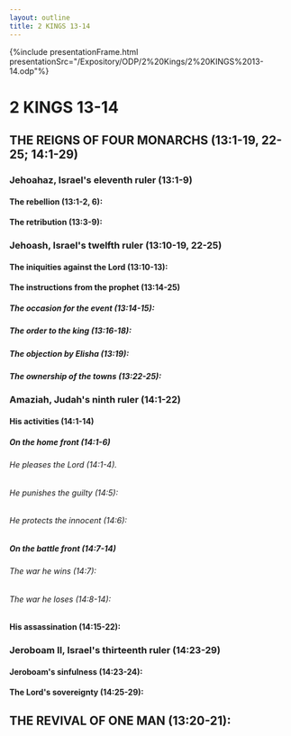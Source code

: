 ```yaml
---
layout: outline
title: 2 KINGS 13-14
---
```

{%include presentationFrame.html presentationSrc="/Expository/ODP/2%20Kings/2%20KINGS%2013-14.odp"%}

# 2 KINGS 13-14 
## THE REIGNS OF FOUR MONARCHS (13:1-19, 22-25; 14:1-29) 
###  Jehoahaz, Israel\'s eleventh ruler (13:1-9) 
####  The rebellion (13:1-2, 6): 
####  The retribution (13:3-9): 
###  Jehoash, Israel\'s twelfth ruler (13:10-19, 22-25) 
####  The iniquities against the Lord (13:10-13): 
####  The instructions from the prophet (13:14-25) 
#####  The occasion for the event (13:14-15): 
#####  The order to the king (13:16-18): 
#####  The objection by Elisha (13:19): 
#####  The ownership of the towns (13:22-25): 
###  Amaziah, Judah\'s ninth ruler (14:1-22) 
####  His activities (14:1-14) 
#####  On the home front (14:1-6) 
######  He pleases the Lord (14:1-4). 
######  He punishes the guilty (14:5): 
######  He protects the innocent (14:6): 
#####  On the battle front (14:7-14) 
######  The war he wins (14:7): 
######  The war he loses (14:8-14): 
####  His assassination (14:15-22): 
###  Jeroboam II, Israel\'s thirteenth ruler (14:23-29) 
####  Jeroboam\'s sinfulness (14:23-24): 
####  The Lord\'s sovereignty (14:25-29): 
## THE REVIVAL OF ONE MAN (13:20-21): 
